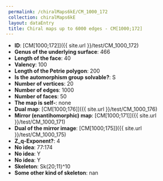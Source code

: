```yaml
--- 
 permalink: /chiralMaps6kE/CM_1000_172 
 collection: chiralMaps6kE
 layout: dataEntry
 title: Chiral maps up to 6000 edges - CM[1000;172]
---
```


- **ID**: [CM[1000;172]]({{ site.url }}/test/CM_1000_172)
- **Genus of the underlying surface**: 466
- **Length of the face**: 40
- **Valency**: 100
- **Length of the Petrie polygon**: 200
- **Is the automorphism group solvable?**: S
- **Number of vertices**: 20
- **Number of edges**: 1000
- **Number of faces**: 50
- **The map is self-**: none
- **Dual map**: [CM[1000;176]]({{ site.url }}/test/CM_1000_176)
- **Mirror (enantihomorphic) map**: [CM[1000;171]]({{ site.url }}/test/CM_1000_171)
- **Dual of the mirror image**: [CM[1000;175]]({{ site.url }}/test/CM_1000_175)
- **Z_q-Exponent?**: 4
- **No idea**:  77:174
- **No idea**: Y
- **No idea**: Y
- **Skeleton**: Sk(20;11)^10
- **Some other kind of skeleton**: nan
